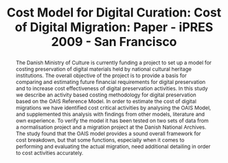 ---
abstract: The Danish Ministry of Culture is currently funding a project to set up
  a model for costing preservation of digital materials held by national cultural
  heritage institutions. The overall objective of the project is to provide a basis
  for comparing and estimating future financial requirements for digital preservation
  and to increase cost effectiveness of digital preservation activities. In this study
  we describe an activity based costing methodology for digital preservation based
  on the OAIS Reference Model. In order to estimate the cost of digital migrations
  we have identified cost critical activities by analysing the OAIS Model, and supplemented
  this analysis with findings from other models, literature and own experience. To
  verify the model it has been tested on two sets of data from a normalisation project
  and a migration project at the Danish National Archives. The study found that the
  OAIS model provides a sound overall framework for cost breakdown, but that some
  functions, especially when it comes to performing and evaluating the actual migration,
  need additional detailing in order to cost activities accurately.
creators:
- Kejser, Ulla Bøgvad
- Nielsen, Anders Bo
- Thirifays, Alex
date: null
document_url: https://services.phaidra.univie.ac.at/api/object/o:294004/download
grand_parent: iPRES
institutions: []
keywords:
- san francisco
landing_page_url: https://phaidra.univie.ac.at/o:294004
language: eng
layout: publication
license: CC BY-SA 3.0 AT
notes_url: null
parent: iPRES 2009
presentation_url: null
size: 1108328
source_name: iPRES
title: 'Cost Model for Digital Curation: Cost of Digital Migration: Paper - iPRES
  2009 - San Francisco'
type: paper
year: 2009
---